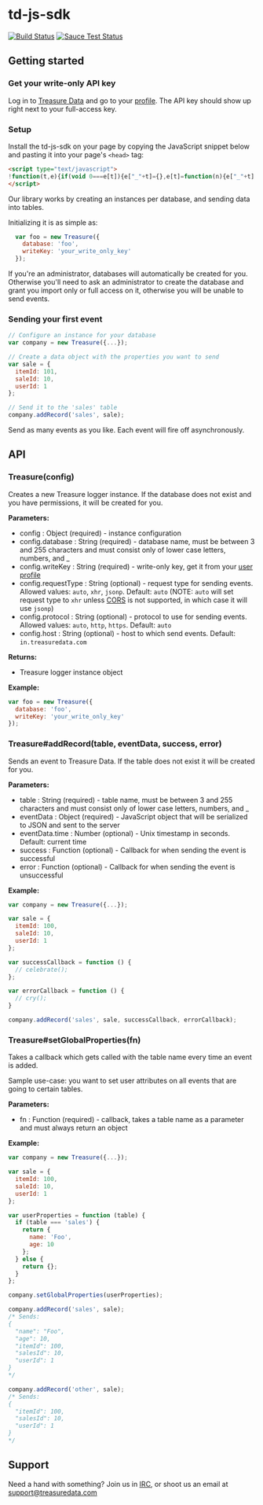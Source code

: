 # td-js-sdk
[![Build Status](https://travis-ci.org/treasure-data/td-js-sdk.svg?branch=master)](https://travis-ci.org/treasure-data/td-js-sdk) 
[![Sauce Test Status](https://saucelabs.com/buildstatus/dev-treasuredata)](https://saucelabs.com/u/dev-treasuredata)

## Getting started

### Get your write-only API key

Log in to [Treasure Data](https://console.treasuredata.com/) and go to your [profile](https://console.treasuredata.com/users/current). The API key should show up right next to your full-access key.

### Setup

Install the td-js-sdk on your page by copying the JavaScript snippet below and pasting it into your page's `<head>` tag:

```html
<script type="text/javascript">
!function(t,e){if(void 0===e[t]){e["_"+t]={},e[t]=function(n){e["_"+t].clients=e["_"+t].clients||{},e["_"+t].clients[n.database]=this,this._config=n},e[t].ready=function(n){e["_"+t].ready=e["_"+t].ready||[],e["_"+t].ready.push(n)};for(var n=["addEvent","setGlobalProperties","on"],r=0;r<n.length;r++){var s=n[r],i=function(t){return function(){return this["_"+t]=this["_"+t]||[],this["_"+t].push(arguments),this}};e[t].prototype[s]=i(s)}var a=document.createElement("script");a.type="text/javascript",a.async=!0,a.src=("https:"===document.location.protocol?"https:":"http:")+"//dyu0x0wekfgrg.cloudfront.net/sdk/td-0.1.1.js";var o=document.getElementsByTagName("script")[0];o.parentNode.insertBefore(a,o)}}("Treasure",this);
</script>
```

Our library works by creating an instances per database, and sending data into tables.

Initializing it is as simple as:

```javascript
  var foo = new Treasure({
    database: 'foo',
    writeKey: 'your_write_only_key'
  });
```

If you're an administrator, databases will automatically be created for you. Otherwise you'll need to ask an administrator to create the database and grant you import only or full access on it, otherwise you will be unable to send events.

### Sending your first event

```javascript
// Configure an instance for your database
var company = new Treasure({...});

// Create a data object with the properties you want to send
var sale = {
  itemId: 101,
  saleId: 10,
  userId: 1
};

// Send it to the 'sales' table
company.addRecord('sales', sale);
```

Send as many events as you like. Each event will fire off asynchronously.

## API

### Treasure(config)

Creates a new Treasure logger instance.
If the database does not exist and you have permissions, it will be created for you.

**Parameters:**

* config : Object (required) - instance configuration
* config.database : String (required) - database name, must be between 3 and 255 characters and must consist only of lower case letters, numbers, and _
* config.writeKey : String (required) - write-only key, get it from your [user profile](console.treasuredata.com/users/current)
* config.requestType : String (optional) - request type for sending events. Allowed values: `auto`, `xhr`, `jsonp`. Default: `auto` (NOTE: `auto` will set request type to `xhr` unless [CORS](http://en.wikipedia.org/wiki/Cross-origin_resource_sharing) is not supported, in which case it will use `jsonp`)
* config.protocol : String (optional) - protocol to use for sending events. Allowed values: `auto`, `http`, `https`. Default: `auto`
* config.host : String (optional) - host to which send events. Default: `in.treasuredata.com`

**Returns:**

* Treasure logger instance object

**Example:**

```javascript
var foo = new Treasure({
  database: 'foo',
  writeKey: 'your_write_only_key'
});
```

### Treasure#addRecord(table, eventData, success, error)

Sends an event to Treasure Data. If the table does not exist it will be created for you.

**Parameters:**

* table : String (required) - table name, must be between 3 and 255 characters and must consist only of lower case letters, numbers, and _
* eventData : Object (required) - JavaScript object that will be serialized to JSON and sent to the server
* eventData.time : Number (optional) - Unix timestamp in seconds. Default: current time
* success : Function (optional) - Callback for when sending the event is successful
* error : Function (optional) - Callback for when sending the event is unsuccessful

**Example:**

```javascript
var company = new Treasure({...});

var sale = {
  itemId: 100,
  saleId: 10,
  userId: 1
};

var successCallback = function () {
  // celebrate();
};

var errorCallback = function () {
  // cry();
}

company.addRecord('sales', sale, successCallback, errorCallback);
```

### Treasure#setGlobalProperties(fn)

Takes a callback which gets called with the table name every time an event is added.

Sample use-case: you want to set user attributes on all events that are going to certain tables.

**Parameters:**

* fn : Function (required) - callback, takes a table name as a parameter and must always return an object

**Example:**

```javascript
var company = new Treasure({...});

var sale = {
  itemId: 100,
  saleId: 10,
  userId: 1
};

var userProperties = function (table) {
  if (table === 'sales') {
    return {
      name: 'Foo',
      age: 10
    };
  } else {
    return {};
  }
};

company.setGlobalProperties(userProperties);

company.addRecord('sales', sale);
/* Sends:
{
  "name": "Foo",
  "age": 10,
  "itemId": 100,
  "salesId": 10,
  "userId": 1
}
*/

company.addRecord('other', sale);
/* Sends:
{
  "itemId": 100,
  "salesId": 10,
  "userId": 1
}
*/
```

## Support

Need a hand with something? Join us in [IRC](http://webchat.freenode.net/?channels=treasuredata), or shoot us an email at [support@treasuredata.com](mailto:support@treasuredata.com)
